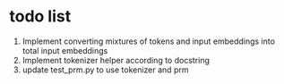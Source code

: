 # todo list
1. Implement converting mixtures of tokens and input embeddings into total input embeddings
2. Implement tokenizer helper according to docstring
3. update test_prm.py to use tokenizer and prm